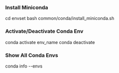 ### Install Miniconda
cd envset
bash common/conda/install\_miniconda.sh

### Activate/Deactivate Conda Env
conda activate env\_name
conda deactivate

### Show All Conda Envs
conda info --envs

